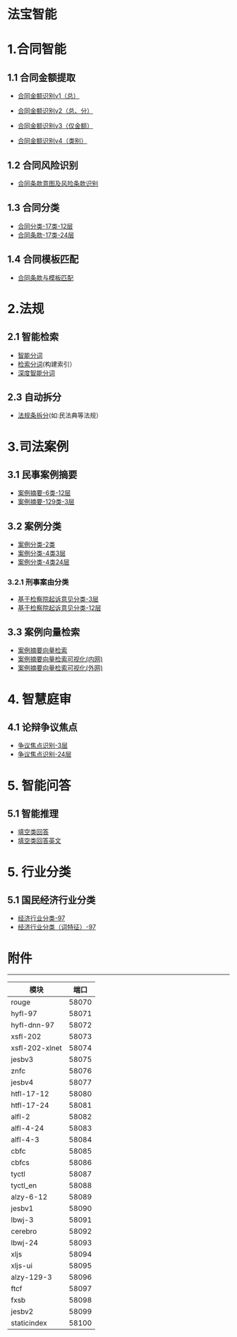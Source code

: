 # 法宝智能

# 1.合同智能

## 1.1 合同金额提取

* [合同金额识别v1（总）](/static/jesbv1.html)

* [合同金额识别v2（总、分）](/static/jesbv2.html)

* [合同金额识别v3（仅金额）](/static/jesbv3.html)

* [合同金额识别v4（类别）](/static/jesbv4.html)


## 1.2 合同风险识别

* [合同条款意图及风险条款识别](/static/fxsb.html)

## 1.3 合同分类

* [合同分类-17类-12层](/static/htfl-17-12.html)
* [合同条款-17类-24层](/static/htfl-17-24.html)

## 1.4 合同模板匹配

* [合同条款与模板匹配](/static/rouge.html)

# 2.法规

## 2.1 智能检索
* [智能分词](/static/cbfc.html)
* [检索分词](/static/cbfcs.html)(构建索引）
* [深度智能分词](/static/znfc.html)

## 2.3 自动拆分
* [法规条拆分](/static/ftcf.html)(如:民法典等法规）

# 3.司法案例

## 3.1 民事案例摘要
* [案例摘要-6类-12层](/static/alzy-6-12.html)
* [案例摘要-129类-3层](/static/alzy-129-3.html)

## 3.2 案例分类
* [案例分类-2类](/static/alfl-2.html)
* [案例分类-4类3层](/static/alfl-4-3.html)
* [案例分类-4类24层](/static/alfl-4-24.html)

### 3.2.1 刑事案由分类
* [基于检察院起诉意见分类-3层](/static/xsfl-202.html)
* [基于检察院起诉意见分类-12层](/static/xsfl-202-xlnet.html)

## 3.3 案例向量检索
* [案例摘要向量检索](/static/xljs.html)
* [案例摘要向量检索可视化(内网)](http://192.168.60.15:58095/)
* [案例摘要向量检索可视化(外网)](http://139.198.13.204:58095/)

# 4. 智慧庭审

## 4.1 论辩争议焦点
* [争议焦点识别-3层](/static/lbwj-3.html)
* [争议焦点识别-24层](/static/lbwj-24.html)

# 5. 智能问答

## 5.1  智能推理
* [填空类回答](/static/tyctl.html)
* [填空类回答英文](/static/tyctl_en.html)

# 5. 行业分类

## 5.1  国民经济行业分类

* [经济行业分类-97](/static/hyfl-97.html)
* [经济行业分类（词特征）-97](/static/hyfl-nn-97.html)


# 附件

--------------------------
模块 | 端口
----|----
rouge|58070
hyfl-97|58071
hyfl-dnn-97|58072
xsfl-202|58073
xsfl-202-xlnet|58074
jesbv3|58075
znfc|58076
jesbv4|58077
htfl-17-12|58080
htfl-17-24|58081
alfl-2|58082
alfl-4-24|58083
alfl-4-3|58084
cbfc|58085
cbfcs|58086
tyctl|58087
tyctl_en|58088
alzy-6-12|58089
jesbv1|58090
lbwj-3|58091
cerebro|58092
lbwj-24|58093
xljs|58094
xljs-ui|58095
alzy-129-3|58096
ftcf|58097
fxsb|58098
jesbv2|58099
staticindex|58100


